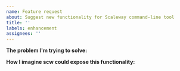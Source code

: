 ```yaml
---
name: Feature request
about: Suggest new functionality for Scaleway command-line tool
title: ''
labels: enhancement
assignees: ''
---
```


**The problem I'm trying to solve:**
<!-- describe the problem that you think our CLI might help you with -->

**How I imagine scw could expose this functionality:**
<!-- e.g. `scw namespace resource verb --some-flags` -->